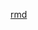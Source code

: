 <!--
 * @Description:
 * @Version: 2.0
 * @Autor: FloatingDream
 * @Date: 2023-05-17 20:30:51
 * @LastEditors: FloatingDream
 * @LastEditTime: 2023-05-20 22:50:54
-->

[rmd](https://raw.githubusercontent.com/FloatingDream1001/FloatingDream1001/main/README.md)
